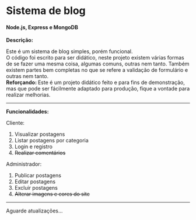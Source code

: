 <h1>Sistema de blog</h1>
<h4>Node.js, Express e MongoDB</h4>

<b>Descrição:</b>
<p>
  Este é um sistema de blog simples, porém funcional.
  <br />
  O código foi escrito para ser didático, neste projeto existem várias formas de se fazer uma mesma coisa, algumas comuns, outras nem tanto. Também existem partes bem completas no que se refere a validação de formulário e outras nem tanto.
  <br />
  <b>Reforçando: </b>Este é um projeto didático feito e para fins de demonstração, mas que pode ser fácilmente adaptado para produção, fique a vontade para realizar melhorias.
</p>

<hr />

<b>Funcionalidades: </b>

Cliente:
<ol>
  <li>Visualizar postagens</li>
  <li>Listar postagens por categoria</li>
  <li>Login e registro</li>
  <strike><li>Realizar comentários</li></strike>
</ol>

Administrador:
<ol>
  <li>Publicar postagens</li>
  <li>Editar postagens</li>
  <li>Excluir postagens</li>
  <strike><li>Alterar imagens e cores do site</li></strike>
</ol>
<hr />
Aguarde atualizações...
